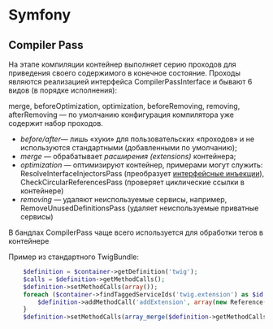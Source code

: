 # Symfony

## Compiler Pass

На этапе компиляции контейнер выполняет серию проходов для приведения своего содержимого в конечное состояние. Проходы являются реализацией интерфейса CompilerPassInterface и бывают 6 видов (в порядке исполнения): 

merge, beforeOptimization, optimization, beforeRemoving, removing, afterRemoving  — по умолчанию конфигурация компилятора уже содержит набор проходов.

- *before/after*— лишь «хуки» для пользовательских «проходов» и не используются стандартными (добавленными по умолчанию);
- *merge* — обрабатывает *расширения (extensions)* контейнера;
- *optimization* — оптимизируют контейнер, примерами могут служить: ResolveInterfaceInjectorsPass (преобразует [интерфейсные инъекции](http://martinfowler.com/articles/injection.html#InterfaceInjection)), CheckCircularReferencesPass (проверяет циклические ссылки в контейнере)
- *removing* — удаляют неиспользуемые сервисы, например, RemoveUnusedDefinitionsPass (удаляет неиспользуемые приватные сервисы)

В бандлах CompilerPass чаще всего используется для обработки тегов в контейнере

Пример из стандартного TwigBundle:

```php
    $definition = $container->getDefinition('twig');
    $calls = $definition->getMethodCalls();
    $definition->setMethodCalls(array());
    foreach ($container->findTaggedServiceIds('twig.extension') as $id => $attributes) {
        $definition->addMethodCall('addExtension', array(new Reference($id)));
    }
    $definition->setMethodCalls(array_merge($definition->getMethodCalls(), $calls));
```

